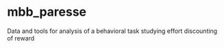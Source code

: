 mbb_paresse
===========

Data and tools for analysis of a behavioral task studying effort discounting of reward